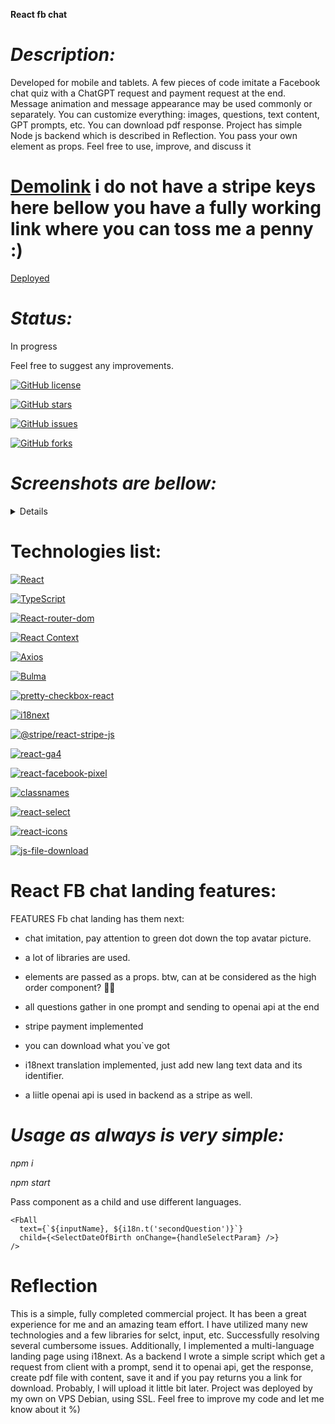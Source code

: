 **React fb chat**

# _Description:_

Developed for mobile and tablets. A few pieces of code imitate a Facebook chat quiz with a ChatGPT request and payment request at the end. Message animation and message appearance may be used commonly or separately. You can customize everything: images, questions, text content, GPT prompts, etc. You can download pdf response. Project has simple Node js backend which is described in Reflection. You pass your own element as props. Feel free to use, improve, and discuss it

# [Demolink](https://haduigon.github.io/test-repo-for-deploy/#/) i do not have a stripe keys here bellow you have a fully working link where you can toss me a penny :)

[Deployed](https://ro.destiny4you.com)

# _Status:_

In progress

Feel free to suggest any improvements.

[![GitHub license](https://img.shields.io/github/license/haduigon/fb_horo_chat_landing)](https://github.com/haduigon/fb_horo_chat_landing/blob/master/LICENSE)

[![GitHub stars](https://img.shields.io/github/stars/haduigon/fb_horo_chat_landing)](https://github.com/haduigon/fb_horo_chat_landing/stargazers)

[![GitHub issues](https://img.shields.io/github/issues/haduigon/fb_horo_chat_landing)](https://github.com/haduigon/fb_horo_chat_landing/issues)

[![GitHub forks](https://img.shields.io/github/forks/haduigon/fb_horo_chat_landing)](https://github.com/haduigon/fb_horo_chat_landing/network)

# _Screenshots are bellow:_

<details>
<img width="1792" alt="Screenshot_FB_CHAT4" src="https://github.com/haduigon/fb_horo_chat_landing/assets/20277989/93d7e933-1aca-4042-8e63-c15ff333efbd">
<img width="1792" alt="Screenshot_FB_CHAT3" src="https://github.com/haduigon/fb_horo_chat_landing/assets/20277989/b724cab7-ae06-421a-a1a7-53125bdea1f4">
<img width="1792" alt="Screenshot_FB_CHAT2" src="https://github.com/haduigon/fb_horo_chat_landing/assets/20277989/d78d533e-354b-4ee9-a5fc-86c194af5da3">
<img width="1792" alt="Screenshot_FB_CHAT" src="https://github.com/haduigon/fb_horo_chat_landing/assets/20277989/7f2a9749-aa76-4814-85e9-c6c18a8273d8">
</details>

# Technologies list:

[![React](https://img.shields.io/badge/React-18.2.0-green)](https://react.dev/)

[![TypeScript](https://img.shields.io/badge/TypeScript-4.9.5-green)](https://www.typescriptlang.org/)

[![React-router-dom](https://img.shields.io/badge/React%20Router%20Dom-18.2.0-yellow)](https://reactrouter.com/en/main)

[![React Context](https://img.shields.io/badge/React%20Context-grey)](https://reactjs.org/docs/context.html)

[![Axios](https://img.shields.io/badge/Axios-1.6.7-orange)](https://axios.com)

[![Bulma](https://img.shields.io/badge/Bulma-0.9.4-lightgreen)](https://bulma.io)

[![pretty-checkbox-react](https://img.shields.io/badge/Pretty%20checkbox%20react-3.2.0-pink)](https://pretty-checkbox-react.netlify.app/)

[![i18next](https://img.shields.io/badge/i18next-23.11.3-green)](https://www.i18next.com/)

[![@stripe/react-stripe-js](https://img.shields.io/badge/React%20stripe%20js-2.4.0-purple)](https://docs.stripe.com/stripe-js/react)

[![react-ga4](https://img.shields.io/badge/React%20GA4-2.1.0-orange)](https://www.npmjs.com/package/react-ga4)

[![react-facebook-pixel](https://img.shields.io/badge/React%20Facebook%20Pixel-0.0.30-blue)](https://www.npmjs.com/package/react-facebook-pixel)

[![classnames](https://img.shields.io/badge/Classnames-2..1-lightgreen)](https://www.npmjs.com/package/classnames)

[![react-select](https://img.shields.io/badge/React%20Select-5.0.1-yellow)](https://react-select.com/home)

[![react-icons](https://img.shields.io/badge/React%20Icons-5.0.1-green)](https://react-icons.github.io/react-icons/)

[![js-file-download](https://img.shields.io/badge/Js%20file%20download-0.4.12-orange)](https://www.npmjs.com/package/js-file-download)


# React FB chat landing features:

FEATURES
Fb chat landing has them next:

- chat imitation, pay attention to green dot down the top avatar picture.
  
- a lot of libraries are used.
  
- elements are passed as a props. btw, can at be considered as the high order component? 👨‍🦲

- all questions gather in one prompt and sending to openai api at the end

- stripe payment implemented

- you can download what you`ve got

- i18next translation implemented, just add new lang text data and its identifier.

- a liitle openai api is used in backend as a stripe as well.

# _Usage as always is very simple:_

_npm i_

_npm start_

Pass component as a child and use different languages.

    <FbAll
      text={`${inputName}, ${i18n.t('secondQuestion')}`}
      child={<SelectDateOfBirth onChange={handleSelectParam} />}
    />

# Reflection

This is a simple, fully completed commercial project. It has been a great experience for me and an amazing team effort. I have utilized many new technologies and a few libraries for selct, input, etc. Successfully resolving several cumbersome issues. Additionally, I implemented a multi-language landing page using i18next. As a backend I wrote a simple script which get a request from client with a prompt, send it to openai api, get the response, create pdf file with content, save it and if you pay returns you a link for download. Probably, I will upload it little bit later. Project was deployed by my own on VPS Debian, using SSL. Feel free to improve my code and let me know about it %)
